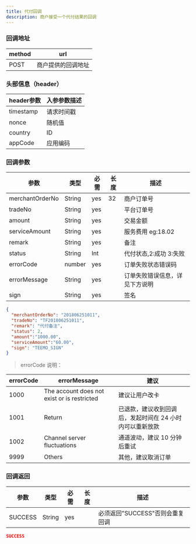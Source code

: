 ```yaml
---
title: 代付回调
description: 商户接受一个代付结果的回调
---
```


### 回调地址

| method | url       |
| ------ | --------- |
| POST   | 商户提供的回调地址 |

### 头部信息（header）

| header参数  | 入参参数描述 |
| --------- |--------|
| timestamp | 请求时间戳  |
| nonce     | 随机值    |
| country   | ID     |
| appCode   | 应用编码   |

### 回调参数

| 参数              | 类型     | 必需  | 长度  | 描述                                              |
| --------------- | ------ | --- | --- | ----------------------------------------------- |
| merchantOrderNo | String | yes | 32  | 商户订单号                                           |
| tradeNo         | String | yes |     | 平台订单号                                           |
| amount          | String | yes |     | 交易金额                                            |
| serviceAmount   | String | yes |     | 服务费用  eg:18.02                                  |
| remark          | String | yes |     | 备注                                              |
| status          | String | Int |     | 代付状态,2:成功 3:失败                                |
| errorCode       | number | yes |     | 订单失败状态错误码                                       |
| errorMessage    | String | yes |     | 订单失败错误信息，详见下方说明 |
| sign            | String | yes |     | 签名                                              |

```json
{
  "merchantOrderNo": "201806251011",
  "tradeNo": "TF201806251011",
  "remark": "代付备注",
  "status": 2,
  "amount":"1000.00",
  "serviceAmount":"60.00",
  "sign": "TEEMO_SIGN"
}
```

> errorCode 说明：

| errorCode | errorMessage                                | 建议                             |
| --------- | ------------------------------------------- | ------------------------------ |
| 1000      | The account does not exist or is restricted | 建议让用户改卡                        |
| 1001      | Return                                      | 已退款，建议收到回调后，发起时间在 24 小时内可以重新放款 |
| 1002      | Channel server fluctuations                 | 通道波动，建议 10 分钟后重试               |
| 9999      | Others                                      | 其他，建议取消订单                      |

### 回调返回

| 参数      | 类型     | 必需  | 长度  | 描述                   |
| ------- | ------ | --- | --- | -------------------- |
| SUCCESS | String | yes |     | 必须返回"SUCCESS"否则会重复回调 |

```json
SUCCESS
```

